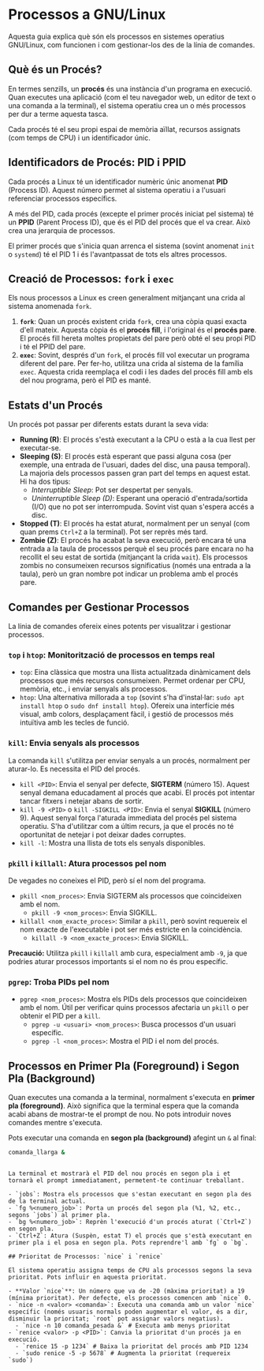 # Processos a GNU/Linux

Aquesta guia explica què són els processos en sistemes operatius GNU/Linux, com funcionen i com gestionar-los des de la línia de comandes.

## Què és un Procés?

En termes senzills, un **procés** és una instància d'un programa en execució. Quan executes una aplicació (com el teu navegador web, un editor de text o una comanda a la terminal), el sistema operatiu crea un o més processos per dur a terme aquesta tasca.

Cada procés té el seu propi espai de memòria aïllat, recursos assignats (com temps de CPU) i un identificador únic.

## Identificadors de Procés: PID i PPID

Cada procés a Linux té un identificador numèric únic anomenat **PID** (Process ID). Aquest número permet al sistema operatiu i a l'usuari referenciar processos específics.

A més del PID, cada procés (excepte el primer procés iniciat pel sistema) té un **PPID** (Parent Process ID), que és el PID del procés que el va crear. Això crea una jerarquia de processos.

El primer procés que s'inicia quan arrenca el sistema (sovint anomenat `init` o `systemd`) té el PID 1 i és l'avantpassat de tots els altres processos.

## Creació de Processos: `fork` i `exec`

Els nous processos a Linux es creen generalment mitjançant una crida al sistema anomenada `fork`.

1.  **`fork`**: Quan un procés existent crida `fork`, crea una còpia quasi exacta d'ell mateix. Aquesta còpia és el **procés fill**, i l'original és el **procés pare**. El procés fill hereta moltes propietats del pare però obté el seu propi PID i té el PPID del pare.
2.  **`exec`**: Sovint, després d'un `fork`, el procés fill vol executar un programa diferent del pare. Per fer-ho, utilitza una crida al sistema de la família `exec`. Aquesta crida reemplaça el codi i les dades del procés fill amb els del nou programa, però el PID es manté.

## Estats d'un Procés

Un procés pot passar per diferents estats durant la seva vida:

- **Running (R)**: El procés s'està executant a la CPU o està a la cua llest per executar-se.
- **Sleeping (S)**: El procés està esperant que passi alguna cosa (per exemple, una entrada de l'usuari, dades del disc, una pausa temporal). La majoria dels processos passen gran part del temps en aquest estat. Hi ha dos tipus:
  - _Interruptible Sleep_: Pot ser despertat per senyals.
  - _Uninterruptible Sleep (D)_: Esperant una operació d'entrada/sortida (I/O) que no pot ser interrompuda. Sovint vist quan s'espera accés a disc.
- **Stopped (T)**: El procés ha estat aturat, normalment per un senyal (com quan prems `Ctrl+Z` a la terminal). Pot ser reprès més tard.
- **Zombie (Z)**: El procés ha acabat la seva execució, però encara té una entrada a la taula de processos perquè el seu procés pare encara no ha recollit el seu estat de sortida (mitjançant la crida `wait`). Els processos zombis no consumeixen recursos significatius (només una entrada a la taula), però un gran nombre pot indicar un problema amb el procés pare.

## Comandes per Gestionar Processos

La línia de comandes ofereix eines potents per visualitzar i gestionar processos.

### `top` i `htop`: Monitorització de processos en temps real

- `top`: Eina clàssica que mostra una llista actualitzada dinàmicament dels processos que més recursos consumeixen. Permet ordenar per CPU, memòria, etc., i enviar senyals als processos.
- `htop`: Una alternativa millorada a `top` (sovint s'ha d'instal·lar: `sudo apt install htop` o `sudo dnf install htop`). Ofereix una interfície més visual, amb colors, desplaçament fàcil, i gestió de processos més intuïtiva amb les tecles de funció.

### `kill`: Envia senyals als processos

La comanda `kill` s'utilitza per enviar senyals a un procés, normalment per aturar-lo. Es necessita el PID del procés.

- `kill <PID>`: Envia el senyal per defecte, **SIGTERM** (número 15). Aquest senyal demana educadament al procés que acabi. El procés pot intentar tancar fitxers i netejar abans de sortir.
- `kill -9 <PID>` o `kill -SIGKILL <PID>`: Envia el senyal **SIGKILL** (número 9). Aquest senyal força l'aturada immediata del procés pel sistema operatiu. S'ha d'utilitzar com a últim recurs, ja que el procés no té oportunitat de netejar i pot deixar dades corruptes.
- `kill -l`: Mostra una llista de tots els senyals disponibles.

### `pkill` i `killall`: Atura processos pel nom

De vegades no coneixes el PID, però sí el nom del programa.

- `pkill <nom_proces>`: Envia SIGTERM als processos que coincideixen amb el nom.
  - `pkill -9 <nom_proces>`: Envia SIGKILL.
- `killall <nom_exacte_proces>`: Similar a `pkill`, però sovint requereix el nom exacte de l'executable i pot ser més estricte en la coincidència.
  - `killall -9 <nom_exacte_proces>`: Envia SIGKILL.

**Precaució:** Utilitza `pkill` i `killall` amb cura, especialment amb `-9`, ja que podries aturar processos importants si el nom no és prou específic.

### `pgrep`: Troba PIDs pel nom

- `pgrep <nom_proces>`: Mostra els PIDs dels processos que coincideixen amb el nom. Útil per verificar quins processos afectaria un `pkill` o per obtenir el PID per a `kill`.
  - `pgrep -u <usuari> <nom_proces>`: Busca processos d'un usuari específic.
  - `pgrep -l <nom_proces>`: Mostra el PID i el nom del procés.

## Processos en Primer Pla (Foreground) i Segon Pla (Background)

Quan executes una comanda a la terminal, normalment s'executa en **primer pla (foreground)**. Això significa que la terminal espera que la comanda acabi abans de mostrar-te el prompt de nou. No pots introduir noves comandes mentre s'executa.

Pots executar una comanda en **segon pla (background)** afegint un `&` al final:

```bash
comanda_llarga &
```

```

La terminal et mostrarà el PID del nou procés en segon pla i et tornarà el prompt immediatament, permetent-te continuar treballant.

- `jobs`: Mostra els processos que s'estan executant en segon pla des de la terminal actual.
- `fg %<numero_job>`: Porta un procés del segon pla (%1, %2, etc., segons `jobs`) al primer pla.
- `bg %<numero_job>`: Reprèn l'execució d'un procés aturat (`Ctrl+Z`) en segon pla.
- `Ctrl+Z`: Atura (Suspèn, estat T) el procés que s'està executant en primer pla i el posa en segon pla. Pots reprendre'l amb `fg` o `bg`.

## Prioritat de Processos: `nice` i `renice`

El sistema operatiu assigna temps de CPU als processos segons la seva prioritat. Pots influir en aquesta prioritat.

- **Valor `nice`**: Un número que va de -20 (màxima prioritat) a 19 (mínima prioritat). Per defecte, els processos comencen amb `nice` 0.
- `nice -n <valor> <comanda>`: Executa una comanda amb un valor `nice` específic (només usuaris normals poden augmentar el valor, és a dir, disminuir la prioritat; `root` pot assignar valors negatius).
  - `nice -n 10 comanda_pesada &` # Executa amb menys prioritat
- `renice <valor> -p <PID>`: Canvia la prioritat d'un procés ja en execució.
  - `renice 15 -p 1234` # Baixa la prioritat del procés amb PID 1234
  - `sudo renice -5 -p 5678` # Augmenta la prioritat (requereix `sudo`)
```
